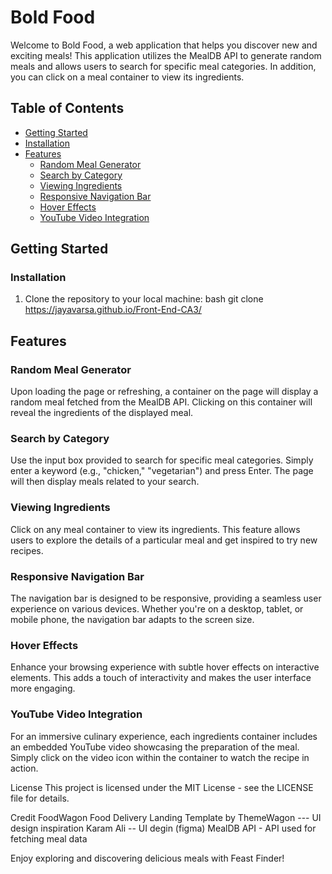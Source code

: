 
# Bold Food

Welcome to Bold Food, a web application that helps you discover new and exciting meals! This application utilizes the MealDB API to generate random meals and allows users to search for specific meal categories. In addition, you can click on a meal container to view its ingredients.

## Table of Contents
- [Getting Started](#getting-started)
-   [Installation](#installation)
- [Features](#features)
  - [Random Meal Generator](#random-meal-generator)
  - [Search by Category](#search-by-category)
  - [Viewing Ingredients](#viewing-ingredients)
  - [Responsive Navigation Bar](#responsive-navigation-bar)
  - [Hover Effects](#hover-effects)
  - [YouTube Video Integration](#youtube-video-integration)

## Getting Started

### Installation
1. Clone the repository to your local machine:
   bash
    git clone  https://jayavarsa.github.io/Front-End-CA3/
   
## Features

### Random Meal Generator

Upon loading the page or refreshing, a container on the page will display a random meal fetched from the MealDB API. Clicking on this container will reveal the ingredients of the displayed meal.

### Search by Category

Use the input box provided to search for specific meal categories. Simply enter a keyword (e.g., "chicken," "vegetarian") and press Enter. The page will then display meals related to your search.

### Viewing Ingredients

Click on any meal container to view its ingredients. This feature allows users to explore the details of a particular meal and get inspired to try new recipes.

### Responsive Navigation Bar

The navigation bar is designed to be responsive, providing a seamless user experience on various devices. Whether you're on a desktop, tablet, or mobile phone, the navigation bar adapts to the screen size.

### Hover Effects

Enhance your browsing experience with subtle hover effects on interactive elements. This adds a touch of interactivity and makes the user interface more engaging.

### YouTube Video Integration

For an immersive culinary experience, each ingredients container includes an embedded YouTube video showcasing the preparation of the meal. Simply click on the video icon within the container to watch the recipe in action.

License
This project is licensed under the  MIT License - see the LICENSE file for details.

Credit
FoodWagon Food Delivery Landing Template by ThemeWagon --- UI design inspiration
Karam Ali -- UI degin (figma)
MealDB API - API used for fetching meal data

Enjoy exploring and discovering delicious meals with Feast Finder!
